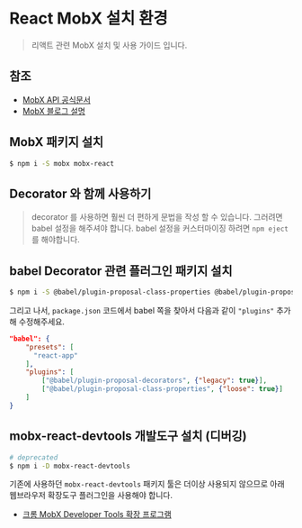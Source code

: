# React MobX 설치 환경
> 리액트 관련 MobX 설치 및 사용 가이드 입니다.

## 참조
- [MobX API 공식문서](https://github.com/mobxjs/mobx)
- [MobX 블로그 설명](https://velog.io/@velopert/MobX-2-%EB%A6%AC%EC%95%A1%ED%8A%B8-%ED%94%84%EB%A1%9C%EC%A0%9D%ED%8A%B8%EC%97%90%EC%84%9C-MobX-%EC%82%AC%EC%9A%A9%ED%95%98%EA%B8%B0-oejltas52z)

## MobX 패키지 설치
``` bash
$ npm i -S mobx mobx-react
```

## Decorator 와 함께 사용하기
> decorator 를 사용하면 훨씬 더 편하게 문법을 작성 할 수 있습니다.
> 그러려면 babel 설정을 해주셔야 합니다.
> babel 설정을 커스터마이징 하려면 `npm eject` 를 해야합니다.

## babel Decorator 관련 플러그인 패키지 설치
``` bash
$ npm i -S @babel/plugin-proposal-class-properties @babel/plugin-proposal-decorators
```

그리고 나서, `package.json` 코드에서 babel 쪽을 찾아서 다음과 같이 `"plugins"` 추가해 수정해주세요.

``` json
"babel": {
    "presets": [
      "react-app"
    ],
    "plugins": [
        ["@babel/plugin-proposal-decorators", {"legacy": true}],
        ["@babel/plugin-proposal-class-properties", {"loose": true}]
    ]
}
```

## mobx-react-devtools 개발도구 설치 (디버깅)
``` bash
# deprecated
$ npm i -D mobx-react-devtools
```

기존에 사용하던 `mobx-react-devtools` 패키지 툴은 더이상 사용되지 않으므로 아래 웹브라우저 확장도구 플러그인을 사용해야 합니다.

- [크롬 MobX Developer Tools 확장 프로그램](https://chrome.google.com/webstore/detail/mobx-developer-tools/pfgnfdagidkfgccljigdamigbcnndkod?hl=ko)